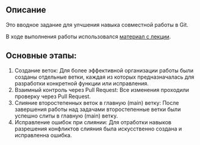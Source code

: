 ## Описание
Это вводное задание для улчшения навыка совместной работы в Git. 

В ходе выполнения работы использовался [материал с лекции](https://github.com/kruzhok-team/fossdev/blob/feature/git-branches/educational_materials/git_feature_branches/content.md). 

## Основные этапы:
1. Создание веток: Для более эффективной организации работы были созданы отдельные ветки, каждая из которых предназначалась для разработки конкретной функции или исправления.
2. Взаимный контроль через Pull Request: Все изменения проходили проверку через Pull Request.
3. Слияние второстепенных веток в главную (main) ветку: После завершения работы над задачами второстепенные ветки были успешно слиты в главную (main) ветку.
4. Исправление ошибок при слиянии: Для отработки навыков разрешения конфликтов слияния была искусственно создана и исправленна ошибка.
